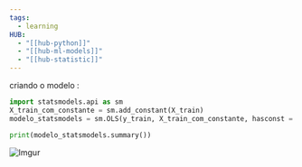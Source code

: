 ```yaml
---
tags:
  - learning
HUB:
  - "[[hub-python]]"
  - "[[hub-ml-models]]"
  - "[[hub-statistic]]"
---
```


criando o modelo :
```python
import statsmodels.api as sm
X_train_com_constante = sm.add_constant(X_train)
modelo_statsmodels = sm.OLS(y_train, X_train_com_constante, hasconst = True).fit()
```

```python
print(modelo_statsmodels.summary())
```

![Imgur](https://i.imgur.com/eoCRuNo.png)
